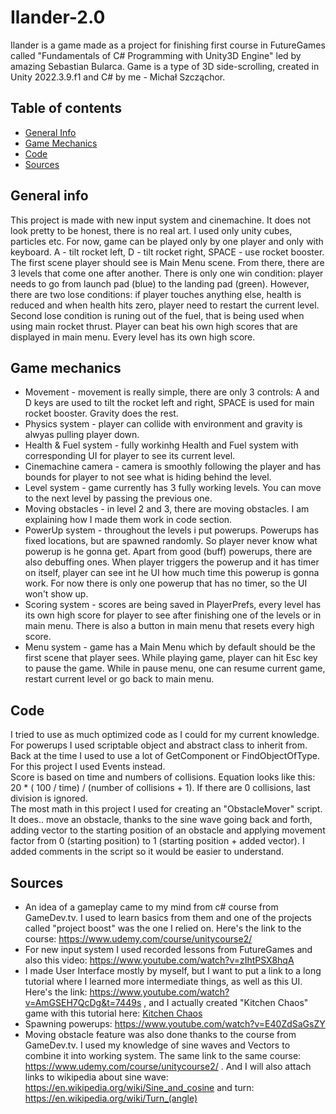 # Ilander-2.0

Ilander is a game made as a project for finishing first course in FutureGames called "Fundamentals of C# Programming with Unity3D Engine" led by amazing Sebastian Bularca. Game is a type of 3D side-scrolling, created in Unity 2022.3.9.f1 and C# by me - Michał Szcząchor.

## Table of contents
* [General Info](#general-info)
* [Game Mechanics](#game-mechanics)
* [Code](#code)
* [Sources](#sources)

## General info

This project is made with new input system and cinemachine. It does not look pretty to be honest, there is no real art. I used only unity cubes, particles etc. For now, game can be played only by one player and only with keyboard. A - tilt rocket left, D - tilt rocket right, SPACE - use rocket booster. The first scene player should see is Main Menu scene. From there, there are 3 levels that come one after another. There is only one win condition: player needs to go from launch pad (blue) to the landing pad (green). However, there are two lose conditions: if player touches anything else, health is reduced and when health hits zero, player need to restart the current level. Second lose condition is runing out of the fuel, that is being used when using main rocket thrust. Player can beat his own high scores that are displayed in main menu. Every level has its own high score. 

## Game mechanics

* Movement - movement is really simple, there are only 3 controls: A and D keys are used to tilt the rocket left and right, SPACE is used for main rocket booster. Gravity does the rest.
* Physics system - player can collide with environment and gravity is alwyas pulling player down.
* Health & Fuel system - fully workinhg Health and Fuel system with corresponding UI for player to see its current level.
* Cinemachine camera - camera is smoothly following the player and has bounds for player to not see what is hiding behind the level.
* Level system - game currently has 3 fully working levels. You can move to the next level by passing the previous one.
* Moving obstacles - in level 2 and 3, there are moving obstacles. I am explaining how I made them work in code section.
* PowerUp system - throughout the levels i put powerups. Powerups has fixed locations, but are spawned randomly. So player never know what powerup is he gonna get. Apart from good (buff) powerups, there are also debuffing ones. When player triggers the powerup and it has timer on itself, player can see int he UI how much time this powerup is gonna work. For now there is only one powerup that has no timer, so the UI won't show up.
* Scoring system - scores are being saved in PlayerPrefs, every level has its own high score for player to see after finishing one of the levels or in main menu. There is also a button in main menu that resets every high score.
* Menu system - game has a Main Menu which by default should be the first scene that player sees. While playing game, player can hit Esc key to pause the game. While in pause menu, one can resume current game, restart current level or go back to main menu.

## Code

I tried to use as much optimized code as I could for my current knowledge. For powerups I used scriptable object and abstract class to inherit from. Back at the time I used to use a lot of GetComponent or FindObjectOfType. For this project I used Events instead. <br/>
Score is based on time and numbers of collisions. Equation looks like this: 20 * ( 100 / time) / (number of collisions + 1). If there are 0 collisions, last division is ignored.
<br/>
The most math in this project I used for creating an "ObstacleMover" script. It does.. move an obstacle, thanks to the sine wave going back and forth, adding vector to the starting position of an obstacle and applying movement factor from 0 (starting position) to 1 (starting position + added vector). I added comments in the script so it would be easier to understand.

## Sources

* An idea of a gameplay came to my mind from c# course from GameDev.tv. I used to learn basics from them and one of the projects called "project boost" was the one I relied on. Here's the link to the course: https://www.udemy.com/course/unitycourse2/ 
* For new input system I used recorded lessons from FutureGames and also this video: https://www.youtube.com/watch?v=zIhtPSX8hqA 
* I made User Interface mostly by myself, but I want to put a link to a long tutorial where I learned more intermediate things, as well as this UI. Here's the link: https://www.youtube.com/watch?v=AmGSEH7QcDg&t=7449s , and I actually created "Kitchen Chaos" game with this tutorial here: [Kitchen Chaos](https://github.com/Mikehey265/KitchenChaos) 
* Spawning powerups: https://www.youtube.com/watch?v=E40ZdSaGsZY 
* Moving obstacle feature was also done thanks to the course from GameDev.tv. I used my knowledge of sine waves and Vectors to combine it into working system. The same link to the same course: https://www.udemy.com/course/unitycourse2/ . And I will also attach links to wikipedia about sine wave: https://en.wikipedia.org/wiki/Sine_and_cosine and turn: https://en.wikipedia.org/wiki/Turn_(angle)

